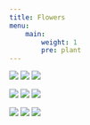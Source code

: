 ```yaml
---
title: Flowers
menu:
    main: 
        weight: 1
        pre: plant
---
```


<!-- everything below here is auto-generated by a python file and WILL BE LOST -->
![](20160924-_MG_2760.jpg) ![](20170118-IMG_0710.jpg) ![](20170118-IMG_0721.jpg)

![](20170501-_MG_4179.jpg) ![](20170501-_MG_4192.jpg) ![](20170501-_MG_4212.jpg)

![](20170501-_MG_4215.jpg) ![](20170925-DSCF2492.jpg) ![](20170925-DSCF2500.jpg)

